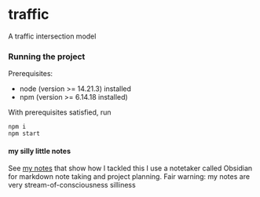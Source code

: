 # traffic
A traffic intersection model

### Running the project
Prerequisites: 
- node (version  >= 14.21.3) installed
- npm (version >= 6.14.18 installed)

With prerequisites satisfied, run
```
npm i
npm start
```

#### my silly little notes
See [my notes](Planning.md) that show how I tackled this
I use a notetaker called Obsidian for markdown note taking and project planning.
Fair warning: my notes are very stream-of-consciousness silliness